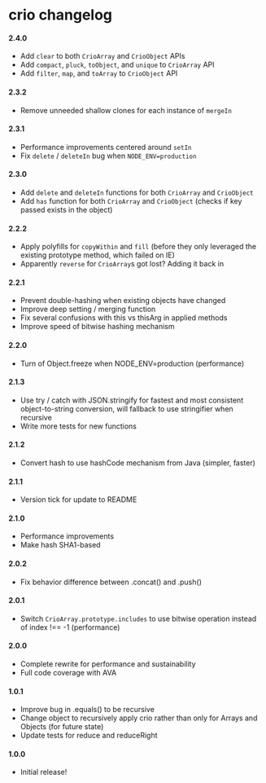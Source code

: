 # crio changelog

#### 2.4.0
* Add `clear` to both `CrioArray` and `CrioObject` APIs
* Add `compact`, `pluck`, `toObject`, and `unique` to `CrioArray` API
* Add `filter`, `map`, and `toArray` to `CrioObject` API

#### 2.3.2
* Remove unneeded shallow clones for each instance of `mergeIn`

#### 2.3.1
* Performance improvements centered around `setIn`
* Fix `delete` / `deleteIn` bug when `NODE_ENV=production`

#### 2.3.0
* Add `delete` and `deleteIn` functions for both `CrioArray` and `CrioObject`
* Add `has` function for both `CrioArray` and `CrioObject` (checks if key passed exists in the object)

#### 2.2.2
* Apply polyfills for `copyWithin` and `fill` (before they only leveraged the existing prototype method, which failed on IE)
* Apparently `reverse` for `CrioArray`s got lost? Adding it back in

#### 2.2.1
* Prevent double-hashing when existing objects have changed
* Improve deep setting / merging function
* Fix several confusions with this vs thisArg in applied methods
* Improve speed of bitwise hashing mechanism

#### 2.2.0
* Turn of Object.freeze when NODE_ENV=production (performance)

#### 2.1.3
* Use try / catch with JSON.stringify for fastest and most consistent object-to-string conversion, will fallback to use stringifier when recursive
* Write more tests for new functions

#### 2.1.2
* Convert hash to use hashCode mechanism from Java (simpler, faster)

#### 2.1.1
* Version tick for update to README

#### 2.1.0
* Performance improvements
* Make hash SHA1-based

#### 2.0.2
* Fix behavior difference between .concat() and .push()

#### 2.0.1
* Switch `CrioArray.prototype.includes` to use bitwise operation instead of index !== -1 (performance)

#### 2.0.0
* Complete rewrite for performance and sustainability
* Full code coverage with AVA

#### 1.0.1
* Improve bug in .equals() to be recursive
* Change object to recursively apply crio rather than only for Arrays and Objects (for future state)
* Update tests for reduce and reduceRight

#### 1.0.0
* Initial release!